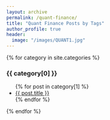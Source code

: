 ```yaml
---
layout: archive
permalink: /quant-finance/
title: "Quant Finance Posts by Tags"
author_profile: true
header:
  image: "/images/QUANT1.jpg"
---
```


{% for category in site.categories %}
  <h3>{{ category[0] }}</h3>
  <ul>
    {% for post in category[1] %}
      <li><a href="{{ post.url }}">{{ post.title }}</a></li>
    {% endfor %}
  </ul>
{% endfor %}
